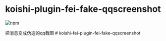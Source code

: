 # koishi-plugin-fei-fake-qqscreenshot

[![npm](https://img.shields.io/npm/v/koishi-plugin-fei-fake-qqscreenshot?style=flat-square)](https://www.npmjs.com/package/koishi-plugin-fei-fake-qqscreenshot)

把消息变成伪造的qq截图
#   k o i s h i - f e i - p l u g i n - f e i - f a k e - q q s c r e e n s h o t  
 